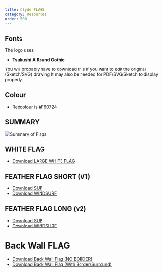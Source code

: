 ```yaml
---
title: Clyde FLAGS
category: Resources
order: 500
---
```

## Fonts
The logo uses
- **Tsukushi A Round Gothic**

You will probably have to download this if you want to edit the original (Sketch/SVG) drawing
It may also be needed for PDF/SVG/Sketch to display properly.



## Colour

- Redcolour is #F60724



##  SUMMARY

![Summary of Flags](https://numbat70.github.io/clyde/files/CLYDEFLAGSSUMMARY_V1.png)

## WHITE FLAG

-  [Download LARGE WHITE FLAG](https://numbat70.github.io/clyde/files/clydelogoclyde_white_Flag_3.png)

## FEATHER FLAG SHORT (V1)

- [Download SUP](https://numbat70.github.io/clyde/files/CLYDE_SUP_FEATHER_V1.png)
- [Download WINDSURF](https://numbat70.github.io/clyde/files/CLYDE_WINDSURF_FEATHER_V1.png)

## FEATHER FLAG LONG (v2) 

- [Download SUP](https://numbat70.github.io/clyde/files/CLYDE_SUP_FEATHER_V2.png)
- [Download WINDSURF](https://numbat70.github.io/clyde/files/CLYDE_WINDSURF_FEATHER_V2.png)

# Back Wall FLAG

- [Download Back Wall Flag (NO BORDER)](https://numbat70.github.io/clyde/files/CLYDE_BIG_WALL.png)
- [Download Back Wall Flag (With Border/Surround)](https://numbat70.github.io/clyde/files/CLYDE_BIG_WALL_Surround.png) 





